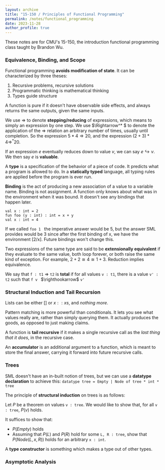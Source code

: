 ```yaml
---
layout: archive
title: "15-150 / Principles of Functional Programming"
permalink: /notes/functional_programming
date: 2023-11-28
author_profile: true
---
```


These notes are for CMU's 15-150, the introduction functional programming class taught by Brandon Wu. 

### Equivalence, Binding, and Scope

Functional programming **avoids modification of state**. It can be characterized by three theses:
1. Recursive problems, recursive solutions
2. Programmatic thinking is mathematical thinking 
3. Types guide structure 

A function is pure if it doesn't have observable side effects, and always returns the same outputs, given the same inputs. 

We use $\Rightarrow$ to denote **stepping/reducing** of expressions, which means to simply an expression by one step. We use $\Rightarrow^* $ to denote the application of the $\Rightarrow$ relation an arbitrary number of times, usually until completion. So the expression $5 * 4 \Rightarrow 20$, and the expression $(2 + 3) * 4 \Rightarrow^* 20$.   

If an expression $e$ eventually reduces down to value $v$, we can say $e \hookrightarrow v$. We then say $e$ is **valuable**. 

A **type** is a specification of the behavior of a piece of code. It predicts what a program is allowed to do. In a **statically typed** language, all typing rules are applied before the program is ever run. 

**Binding** is the act of producing a new association of a value to a variable name. Binding is not assignment. A function only knows about what was in the environment when it was bound. It doesn't see any bindings that happen later. 

```val x : int = 2```  
```fun foo (y : int) : int = x + y```  
```val x : int = 4```  

If we called ```foo 1 ``` the imperative answer would be 5, but the answer SML provides would be 3 since after the first binding of x, we have the environment [2/x]. Future bindings won't change this. 

Two expressions of the same type are said to be **extensionally equivalent** if they evaluate to the same value, both loop forever, or both raise the same kind of exception. For example, $2 + 2 \cong 4 \cong 1 + 3$. Reduction implies equivalence. 

We say that ```f : t1``` $\Rightarrow$ ```t2``` is **total** if for all values ```v : t1```, there is a value ```v' : t2``` such that ```f v ``` $\righthookarrow$ ```v'```

### Structural Induction and Tail Recursion 

Lists can be either $[]$ or $x :: xs$, and _nothing more_. 

Pattern matching is more powerful than conditionals. It lets you see what values really are, rather than simply querying them. It actually produces the goods, as opposed to just making claims. 

A function is **tail recursive** if it makes a single recursive call as the _last thing that it does_, in the recursive case. 

An **accumulator** is an additional argument to a function, which is meant to store the final answer, carrying it forward into future recursive calls. 

### Trees 

SML doesn't have an in-built notion of trees, but we can use a **datatype declaration** to achieve this: ```datatype tree = Empty | Node of tree * int * tree```

The principle of **structural induction** on trees is as follows: 

Let $P$ be a theorem on values ```v : tree```. We would like to show that, for all ```v : tree```, $P(v)$ holds. 

It suffices to show that:
* $P(Empty)$ holds 
* Assuming that $P(L)$ and $P(R)$ hold for some ```L, R : tree```, show that $P(Node(L, x, R))$ holds for an arbitrary ```x : int```. 

A **type constructor** is something which makes a type out of other types. 

### Asymptotic Analysis

